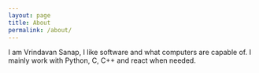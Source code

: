 ```yaml
---
layout: page
title: About
permalink: /about/
---
```

I am Vrindavan Sanap, I like software and what computers are capable of.
I mainly work with Python, C, C++ and react when needed.

[jekyll-organization]: https://github.com/jekyll
